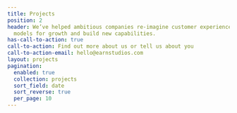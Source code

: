 ```yaml
---
title: Projects
position: 2
header: We’ve helped ambitious companies re-imagine customer experiences, create new
  models for growth and build new capabilities.
has-call-to-action: true
call-to-action: Find out more about us or tell us about you
call-to-action-email: hello@earnstudios.com
layout: projects
pagination:
  enabled: true
  collection: projects
  sort_field: date
  sort_reverse: true
  per_page: 10
---
```


